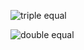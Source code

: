 ![triple equal](https://cloud.githubusercontent.com/assets/1590890/11415499/ce3e7ed8-943e-11e5-80e0-843ff30c9cc7.png)

![double equal](https://cloud.githubusercontent.com/assets/1590890/11415500/ce4f6022-943e-11e5-8251-8dda75a5e8fc.png)

